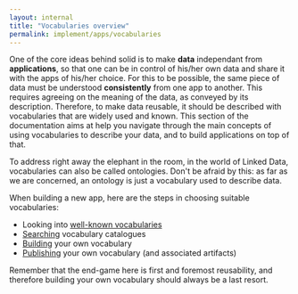```yaml
---
layout: internal
title: "Vocabularies overview"
permalink: implement/apps/vocabularies
---
```


One of the core ideas behind solid is to make __data__ independant from __applications__, so that one can be in control of his/her own data and share it with the apps of his/her choice. For this to be possible, the same piece of data must be understood __consistently__ from one app to another. This requires agreeing on the meaning of the data, as conveyed by its description. Therefore, to make data reusable, it should be described with vocabularies that are widely used and known. This section of the documentation aims at help you navigate through the main concepts of using vocabularies to describe your data, and to build applications on top of that.

To address right away the elephant in the room, in the world of Linked Data, vocabularies can also be called ontologies. Don't be afraid by this: as far as we are concerned, an ontology is just a vocabulary used to describe data.

When building a new app, here are the steps in choosing suitable vocabularies:
- Looking into [well-known vocabularies](vocabularies/1-well-known)
- [Searching](vocabularies/2-discover) vocabulary catalogues
- [Building](vocabularies/3-build) your own vocabulary
- [Publishing](vocabularies/4-publish) your own vocabulary (and associated artifacts)

Remember that the end-game here is first and foremost reusability, and therefore building your own vocabulary should always be a last resort.
